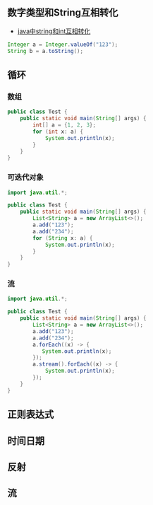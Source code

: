 ## 数字类型和String互相转化

- [java中string和int互相转化](http://blog.csdn.net/memray/article/details/7312817/)

```java
Integer a = Integer.valueOf("123");
String b = a.toString();
```

## 循环

### 数组

```java
public class Test {
    public static void main(String[] args) {
        int[] a = {1, 2, 3};
        for (int x: a) {
            System.out.println(x);
        }
    }
}
```

### 可迭代对象

```java
import java.util.*;

public class Test {
    public static void main(String[] args) {
        List<String> a = new ArrayList<>();
        a.add("123");
        a.add("234");
        for (String x: a) {
            System.out.println(x);
        }
    }
}
```

### 流

```java
import java.util.*;

public class Test {
    public static void main(String[] args) {
        List<String> a = new ArrayList<>();
        a.add("123");
        a.add("234");
        a.forEach((x) -> {
           System.out.println(x); 
        });
        a.stream().forEach((x) -> {
            System.out.println(x);
        });
    }
}
```

## 正则表达式

## 时间日期

## 反射

## 流